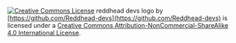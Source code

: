 [![Creative Commons License](https://i.creativecommons.org/l/by-nc-sa/4.0/88x31.png)](http://creativecommons.org/licenses/by-nc-sa/4.0/)
reddhead devs logo by [https://github.com/Reddhead-devs](https://github.com/Reddhead-devs) is licensed under a [Creative Commons Attribution-NonCommercial-ShareAlike 4.0 International License](http://creativecommons.org/licenses/by-nc-sa/4.0/).
